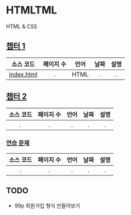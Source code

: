 # HTMLTML
HTML & CSS
## [챕터 1](../../../tree/main/HTMLTML/cahp1)
|소스 코드|페이지 수|언어|날짜|설명|
|:---:|:---:|:---:|:---:|:---:|
|[index.html]()|.|HTML|.|.|

## [챕터 2](../../../tree/main/HTMLTML/cahp2)
|소스 코드|페이지 수|언어|날짜|설명|
|:---:|:---:|:---:|:---:|:---:|
|.|.|.|.|.|

### [연습 문제](../../../tree/main/HTMLTML/cahp2/pp)
|소스 코드|페이지 수|언어|날짜|설명|
|:---:|:---:|:---:|:---:|:---:|
|.|.|.|.|.|

## TODO
- 99p 회원가입 형식 만들어보기
